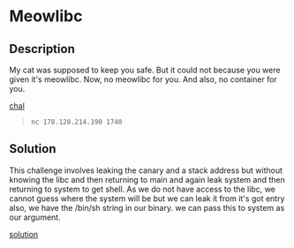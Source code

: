 # Meowlibc

## Description

My cat was supposed to keep you safe. But it could not because you were given it's meowlibc.
Now, no meowlibc for you. And also, no container for you.

[chal](./chal)

> `nc 178.128.214.190 1740`

## Solution

This challenge involves leaking the canary and a stack address but without knowing the libc and then returning to main and again leak system
and then returning to system to get shell. As we do not have access to the libc, we cannot guess where the system will be but we can leak it
from it's got entry also, we have the /bin/sh string in our binary. we can pass this to system as our argument.

[solution](./solve.py)
